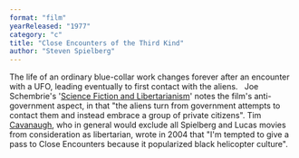 ```yaml
---
format: "film"
yearReleased: "1977"
category: "c"
title: "Close Encounters of the Third Kind"
author: "Steven Spielberg"
---
```

The life of an ordinary blue-collar work changes forever  after an encounter with a UFO, leading eventually to first contact with the  aliens.
 
Joe Schembrie's '<a href="https://www.lewrockwell.com/2009/05/joe-schembrie/expect-a-libertarian-future/">Science  Fiction and Libertarianism</a>' notes the film's anti-government aspect, in that  "the aliens turn from government attempts to contact them and instead embrace a  group of private citizens". Tim <a href="http://reason.com/blog/2004/03/05/the-libertarian-film-festival#comment"> Cavanaugh</a>, who in general would exclude all Spielberg and Lucas movies from  consideration as libertarian, wrote in 2004 that "I'm tempted to give a pass to Close Encounters because it popularized black helicopter culture".
